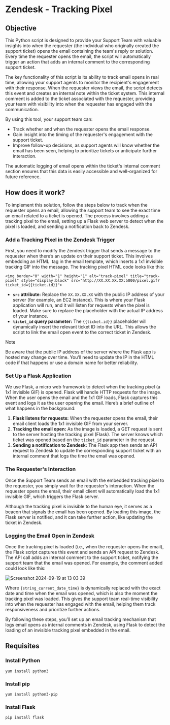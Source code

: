 # Zendesk - Tracking Pixel 

## Objective

This Python script is designed to provide your Support Team with valuable insights into when the requester (the individual who originally created the support ticket) opens the email containing the team's reply or solution. Every time the requester opens the email, the script will automatically trigger an action that adds an internal comment to the corresponding support ticket.

The key functionality of this script is its ability to track email opens in real time, allowing your support agents to monitor the recipient's engagement with their response. When the requester views the email, the script detects this event and creates an internal note within the ticket system. This internal comment is added to the ticket associated with the requester, providing your team with visibility into when the requester has engaged with the communication.

By using this tool, your support team can:
- Track whether and when the requester opens the email response.
- Gain insight into the timing of the requester's engagement with the support ticket.
- Improve follow-up decisions, as support agents will know whether the email has been seen, helping to prioritize tickets or anticipate further interaction.

The automatic logging of email opens within the ticket's internal comment section ensures that this data is easily accessible and well-organized for future reference.

## How does it work?

To implement this solution, follow the steps below to track when the requester opens an email, allowing the support team to see the exact time an email related to a ticket is opened. The process involves adding a tracking pixel to the email, setting up a Flask web server to detect when the pixel is loaded, and sending a notification back to Zendesk.

### Add a Tracking Pixel in the Zendesk Trigger
First, you need to modify the Zendesk trigger that sends a message to the requester when there’s an update on their support ticket. This involves embedding an HTML <img> tag in the email template, which inserts a 1x1 invisible tracking GIF into the message. The tracking pixel HTML code looks like this:

```
<img border="0" width="1" height="1" alt="track-pixel" title="track-pixel" style="display:block" src="http://XX.XX.XX.XX:5000/pixel.gif?ticket_id={{ticket.id}}">
```
- **`src` attribute:** Replace the `XX.XX.XX.XX` with the public IP address of your server (for example, an EC2 instance). This is where your Flask application will run, and it will listen for requests when the pixel is loaded. Make sure to replace the placeholder with the actual IP address of your instance.
- **`ticket_id` query parameter:** The `{{ticket.id}}` placeholder will dynamically insert the relevant ticket ID into the URL. This allows the script to link the email open event to the correct ticket in Zendesk.

> [!NOTE]
> Be aware that the public IP address of the server where the Flask app is hosted may change over time. You’ll need to update the IP in the HTML code if that happens or use a domain name for better reliability.

### Set Up a Flask Application
We use Flask, a micro web framework to detect when the tracking pixel (a 1x1 invisible GIF) is opened. Flask will handle HTTP requests for the image. When the user opens the email and the 1x1 GIF loads, Flask captures this event and logs it as the user opening the email. Here’s a brief outline of what happens in the background:

1. **Flask listens for requests:** When the requester opens the email, their email client loads the 1x1 invisible GIF from your server.
2. **Tracking the email open:** As the image is loaded, a GET request is sent to the server hosting the tracking pixel (Flask). The server knows which ticket was opened based on the `ticket_id` parameter in the request.
3. **Sending a notification to Zendesk:** The Flask app then sends an API request to Zendesk to update the corresponding support ticket with an internal comment that logs the time the email was opened.

### The Requester's Interaction

Once the Support Team sends an email with the embedded tracking pixel to the requester, you simply wait for the requester's interaction. When the requester opens the email, their email client will automatically load the 1x1 invisible GIF, which triggers the Flask server. 

Although the tracking pixel is invisible to the human eye, it serves as a beacon that signals the email has been opened. By loading this image, the Flask server is notified, and it can take further action, like updating the ticket in Zendesk.

### Logging the Email Open in Zendesk

Once the tracking pixel is loaded (i.e., when the requester opens the email), the Flask script captures this event and sends an API request to Zendesk. The API call adds an internal comment to the support ticket, notifying the support team that the email was opened. For example, the comment added could look like this:

![Screenshot 2024-09-19 at 13 03 39](https://github.com/user-attachments/assets/f58eb5e2-be5a-485e-87ba-3a43cb1e4ccb)

Where `{string_current_date_time}` is dynamically replaced with the exact date and time when the email was opened, which is also the moment the tracking pixel was loaded. This gives the support team real-time visibility into when the requester has engaged with the email, helping them track responsiveness and prioritize further actions. 

By following these steps, you’ll set up an email tracking mechanism that logs email opens as internal comments in Zendesk, using Flask to detect the loading of an invisible tracking pixel embedded in the email.

## Requisites

### Install Python
```
yum install python3
```
### Install pip
```
yum install python3-pip
```

### Install Flask
```
pip install flask
```
